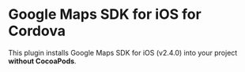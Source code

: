 # Google Maps SDK for iOS for Cordova

This plugin installs Google Maps SDK for iOS (v2.4.0) into your project **without CocoaPods**.
